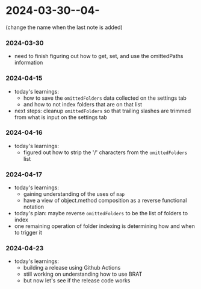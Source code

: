 # 2024-03-30--04-

(change the name when the last note is added)
### 2024-03-30

- need to finish figuring out how to get, set, and use the omittedPaths information

### 2024-04-15
- today's learnings:
	- how to save the `omittedFolders` data collected on the settings tab
	- and how to not index folders that are on that list
- next steps: cleanup `omittedFolders` so that trailing slashes are trimmed from what is input on the settings tab

### 2024-04-16
- today's learnings:
	- figured out how to strip the '/' characters from the `omittedFolders` list

### 2024-04-17
- today's learnings:
	- gaining understanding of the uses of `map`  
	- have a view of object.method composition as a reverse functional notation
- today's plan: maybe reverse `omittedFolders` to be the list of folders to index
- one remaining operation of folder indexing is determining how and when to trigger it

### 2024-04-23
- today's learnings:
	- building a release using Github Actions
	- still working on understanding how to use BRAT
	- but now let's see if the release code works

